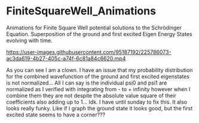 # FiniteSquareWell_Animations
Animations for Finite Square Well potential solutions to the Schrödinger Equation. Superposition of the ground and first excited Eigen Energy States evolving with time.


https://user-images.githubusercontent.com/95187192/225786073-ac3da619-4b27-405c-a74f-6c81a84c6620.mp4

As you can see I am a clown. I have an issue that my probability distribution for the combined wavefunction of the ground and first excited eigenstates is not normalized... All I can say is the individual psi0 and psi1 are normalized as I verified with integrating from - to + infinity however when I combine them they are not despite the absolute value square of their coefficients also adding up to 1... Idk. I have until sunday to fix this. It also looks really funky. Like if I graph the ground state it looks good, but the first excited state seems to have a corner???
